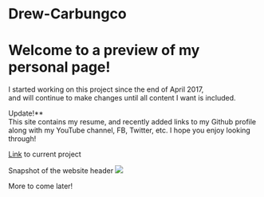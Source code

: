 # Drew-Carbungco
<h1>Welcome to a preview of my personal page!</h1>

<p>I started working on this project since the end of April 2017,<br >
and will continue to make changes until all content I want is included.</p>

<p>Update!**<br >
This site contains my resume, and recently added links to my Github profile<br >
along with my YouTube channel, FB, Twitter, etc.  I hope you enjoy looking through!</p>


<p><a href="http://drewcarbungco.000webhostapp.com/" target="_blank">Link</a> to current project</p>

Snapshot of the website header
<img src="https://lh3.googleusercontent.com/252ZzBWNsp-zDFkL8muYdP_s6u50dUPZ1BZ9snYU6t0ynj_R2KipjV1I67NGTPi2zQEQI4KSZKgdtHZ2dRHWLyHQxxRvFaTj1qSBAVysE2vIY4e1BxcWe022vc-SKy9Dnq-ifbdcQet5pkzP6YIbT0B_lRIgmlbONhsUgv1zlVw2uQYhGuURRu4Dsbony_0rRraODwqQfYAcEXnMaZsyJscVzGqF47sdKDApoHSaXq-rJLUhQvM2b7clFrl5JQnikkgRKQYz9RRRnZgfID3RHgdxdlJGu7i562M3g8mL0LirRMsk-ExvTlPPt-hNhysxcT_Ll-unckN_RBFcCdi9RnRe4dAPQ9q64LAu4GOA3Y8rkV8FXokW929-PSqawSkLAAm0nTv19GiIUC00dWunhR9iMZyVB9zC4GbaTufrUXgPjEVT_U71KpzYrtgD1WPO2WTRo1Ff0ZFhHxB3aRhbZZFylITu8vu1kOJThBnQdwvB86w2Z7-P8OkBzkD_t4yXxSWF3LUzB90C5EojyPKzZUhXRO2IF53lL9D200jJ0G1FBqsODt-Ua02fp3ZiPmoi5LN8vQqu_fTp8j2-aHo4Anegh_WTKD0xnjt2tzjTfJ7wo6EMoImX=w1889-h719-no" target="_blank">

More to come later!
